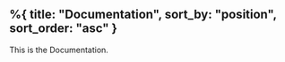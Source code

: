 %{
    title: "Documentation",
    sort_by: "position",
    sort_order: "asc"
}
---

This is the Documentation.
